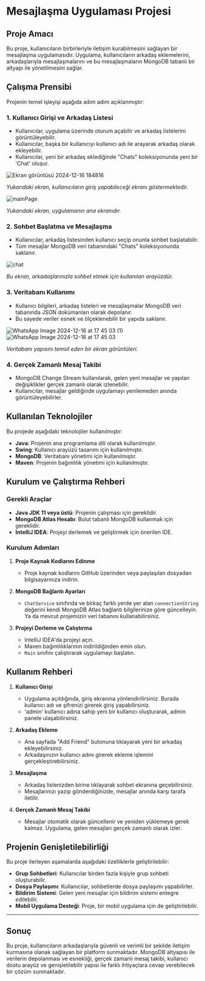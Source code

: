 # Mesajlaşma Uygulaması Projesi

## Proje Amacı

Bu proje, kullanıcıların birbirleriyle iletişim kurabilmesini sağlayan bir mesajlaşma uygulamasıdır. Uygulama, kullanıcıların arkadaş eklemelerini, arkadaşlarıyla mesajlaşmalarını ve bu mesajlaşmaların MongoDB tabanlı bir altyapı ile yönetilmesini sağlar.

## Çalışma Prensibi

Projenin temel işleyişi aşağıda adım adım açıklanmıştır:

### 1. Kullanıcı Girişi ve Arkadaş Listesi
- Kullanıcılar, uygulama üzerinde oturum açabilir ve arkadaş listelerini görüntüleyebilir.
- Kullanıcılar, başka bir kullanıcıyı kullanıcı adı ile arayarak arkadaş olarak ekleyebilir.
- Kullanıcılar, yeni bir arkadaş eklediğinde "Chats" koleksiyonunda yeni bir 'Chat' oluşur.


![Ekran görüntüsü 2024-12-16 184816](https://github.com/user-attachments/assets/0f9f4866-fe97-41e2-9672-d0ea766a4ae2)

*Yukarıdaki ekran, kullanıcıların giriş yapabileceği ekranı göstermektedir.*


![mainPage](https://github.com/user-attachments/assets/3dca178c-e60c-4585-828c-041b788c9e7c)

*Yukarıdaki ekran, uygulamanın ana ekranıdır.*

### 2. Sohbet Başlatma ve Mesajlaşma
- Kullanıcılar, arkadaş listesinden kullanıcı seçip onunla sohbet başlatabilir.
- Tüm mesajlar MongoDB veri tabanındaki "Chats" koleksiyonunda saklanır.


![chat](https://github.com/user-attachments/assets/a225a4dd-f4ff-46cc-a9f2-f6a0f037e037)

*Bu ekran, arkadaşlarınızla sohbet etmek için kullanılan arayüzdür.*

### 3. Veritabanı Kullanımı
- Kullanıcı bilgileri, arkadaş listeleri ve mesajlaşmalar MongoDB veri tabanında JSON dokümanları olarak depolanır.
- Bu sayede veriler esnek ve ölçeklenebilir bir yapıda saklanır.


![WhatsApp Image 2024-12-16 at 17 45 03 (1)](https://github.com/user-attachments/assets/b437ab7a-43fe-4705-9a77-5a567e660a3f)
![WhatsApp Image 2024-12-16 at 17 45 03](https://github.com/user-attachments/assets/861acac1-b2f4-4739-99a9-d257077d81d4)

*Veritabanı yapısını temsil eden bir ekran görüntüleri.*

### 4. Gerçek Zamanlı Mesaj Takibi
- MongoDB Change Stream kullanılarak, gelen yeni mesajlar ve yapılan değişiklikler gerçek zamanlı olarak izlenebilir.
- Kullanıcılar, mesajlar geldiğinde uygulamayı yenilemeden anında görüntüleyebilirler.


## Kullanılan Teknolojiler

Bu projede aşağıdaki teknolojiler kullanılmıştır:
- **Java**: Projenin ana programlama dili olarak kullanılmıştır.
- **Swing**: Kullanıcı arayüzü tasarımı için kullanılmıştır.
- **MongoDB**: Veritabanı yönetimi için kullanılmıştır.
- **Maven**: Projenin bağımlılık yönetimi için kullanılmıştır.

## Kurulum ve Çalıştırma Rehberi

### Gerekli Araçlar
- **Java JDK 11 veya üstü**: Projenin çalışması için gereklidir.
- **MongoDB Atlas Hesabı**: Bulut tabanlı MongoDB kullanmak için gereklidir.
- **IntelliJ IDEA**: Projeyi derlemek ve geliştirmek için önerilen IDE.

### Kurulum Adımları

1. **Proje Kaynak Kodlarını Edinme**
   - Proje kaynak kodlarını GitHub üzerinden veya paylaşılan dosyadan bilgisayarınıza indirin.

2. **MongoDB Bağlantı Ayarları**
   - `ChatService` sınıfında ve birkaç farklı yerde yer alan `connectionString` değerini kendi MongoDB Atlas bağlantı bilgilerinize göre güncelleyin. Ya da mevcut projemizin veri tabanını kullanabilirsiniz.

3. **Projeyi Derleme ve Çalıştırma**
   - IntelliJ IDEA'da projeyi açın.
   - Maven bağımlılıklarının indirildiğinden emin olun.
   - `Main` sınıfını çalıştırarak uygulamayı başlatın.

## Kullanım Rehberi

1. **Kullanıcı Girişi**
   - Uygulama açıldığında, giriş ekranına yönlendirilirsiniz. Burada kullanıcı adı ve şifrenizi girerek giriş yapabilirsiniz.
   - 'admin' kullanıcı adına sahip yeni bir kullanıcı oluşturarak, admin panele ulaşabilirsiniz. 

2. **Arkadaş Ekleme**
   - Ana sayfada "Add Friend" butonuna tıklayarak yeni bir arkadaş ekleyebilirsiniz.
   - Arkadaşınızın kullanıcı adını girerek ekleme işlemini gerçekleştirebilirsiniz.

3. **Mesajlaşma**
   - Arkadaş listenizden birine tıklayarak sohbet ekranına geçebilirsiniz.
   - Mesajlarınızı yazıp gönderdiğinizde, mesajlar anında karşı tarafa iletilir.

4. **Gerçek Zamanlı Mesaj Takibi**
   - Mesajlar otomatik olarak güncellenir ve yeniden yüklemeye gerek kalmaz. Uygulama, gelen mesajları gerçek zamanlı olarak izler.

## Projenin Genişletilebilirliği

Bu proje ilerleyen aşamalarda aşağıdaki özelliklerle geliştirilebilir:
- **Grup Sohbetleri**: Kullanıcılar birden fazla kişiyle grup sohbeti oluşturabilir.
- **Dosya Paylaşımı**: Kullanıcılar, sohbetlerde dosya paylaşımı yapabilirler.
- **Bildirim Sistemi**: Gelen yeni mesajlar için bildirim sistemi entegre edilebilir.
- **Mobil Uygulama Desteği**: Proje, bir mobil uygulama için de geliştirilebilir.

---

## Sonuç

Bu proje, kullanıcıların arkadaşlarıyla güvenli ve verimli bir şekilde iletişim kurmasına olanak sağlayan bir platform sunmaktadır. MongoDB altyapısı ile verilerin depolanması ve esnekliği, gerçek zamanlı mesaj takibi, kullanıcı dostu arayüz ve genişletilebilir yapısı ile farklı ihtiyaçlara cevap verebilecek bir çözüm sunmaktadır.
